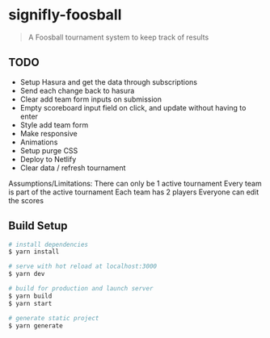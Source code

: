 # signifly-foosball

> A Foosball tournament system to keep track of results

## TODO

- Setup Hasura and get the data through subscriptions
- Send each change back to hasura
- Clear add team form inputs on submission
- Empty scoreboard input field on click, and update without having to enter
- Style add team form
- Make responsive
- Animations
- Setup purge CSS
- Deploy to Netlify
- Clear data / refresh tournament

Assumptions/Limitations:
There can only be 1 active tournament
Every team is part of the active tournament
Each team has 2 players
Everyone can edit the scores

## Build Setup

```bash
# install dependencies
$ yarn install

# serve with hot reload at localhost:3000
$ yarn dev

# build for production and launch server
$ yarn build
$ yarn start

# generate static project
$ yarn generate
```
